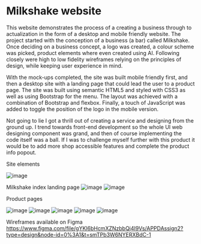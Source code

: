 # Milkshake website
This website demonstrates the process of a creating a business through to actualization in the form of a desktop and mobile friendly website. The project started with the conception of a business (a bar) called Milkshake. Once deciding on a business concept, a logo was created, a colour scheme was picked, product elements where even created using AI. Following closely were high to low fidelity wireframes relying on the principles of design, while keeping user experience in mind. 

With the mock-ups completed, the site was built mobile friendly first, and then a desktop site with a landing page that could lead the user to a product page. The site was built using semantic HTML5 and styled with CSS3 as well as using Bootstrap for the menu. The layout was achieved with a combination of Bootstrap and flexbox. Finally, a touch of JavaScript was added to toggle the position of the logo in the mobile version. 

Not going to lie I got a thrill out of creating a service and designing from the ground up. I trend towards front-end development so the whole UI web designing component was grand, and then of course implementing the code itself was a ball. If I was to challenge myself further with this product it would be to add more shop accessible features and complete the product info popout. 

Site elements

![image](https://github.com/tillyjay/milkshakeSite/assets/97525044/a264e0db-3cf8-4f4f-84f5-1c5ec1902601)

Milkshake index landing page 
![image](https://github.com/tillyjay/milkshakeSite/assets/97525044/f9ebb671-22f7-419d-abcb-31b1ee28e829)
![image](https://github.com/tillyjay/milkshakeSite/assets/97525044/c3bf0af4-3c62-455c-9a7b-aa61e8ecfb99)


Product pages

![image](https://github.com/tillyjay/milkshakeSite/assets/97525044/a272dd13-44cb-4d6f-a856-50f7daf1b0e0)
![image](https://github.com/tillyjay/milkshakeSite/assets/97525044/5775de5a-718e-4213-84bb-7e6cf7a34acd)
![image](https://github.com/tillyjay/milkshakeSite/assets/97525044/2fe0b9ea-ae51-4e4a-b14e-ac8026a9e732)
![image](https://github.com/tillyjay/milkshakeSite/assets/97525044/784b06ad-fa56-4036-91dc-04c3e6c75559)
![image](https://github.com/tillyjay/milkshakeSite/assets/97525044/a272dd13-44cb-4d6f-a856-50f7daf1b0e0)

Wireframes available on Figma
https://www.figma.com/file/gYKl6bHcmXZNzbbQj4I9Vs/APPDAssign2?type=design&node-id=0%3A1&t=smTPb3W6NYERXBdC-1

